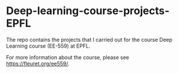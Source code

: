 # Deep-learning-course-projects-EPFL
The repo contains the projects that I carried out for the course Deep Learning course (EE-559) at EPFL.

For more information about the course, please see https://fleuret.org/ee559/.
